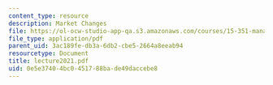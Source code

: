 ```yaml
---
content_type: resource
description: Market Changes
file: https://ol-ocw-studio-app-qa.s3.amazonaws.com/courses/15-351-managing-the-innovation-process-fall-2002/0e5e37404bc0451788bade49daccebe8_lecture2021.pdf
file_type: application/pdf
parent_uid: 3ac189fe-db3a-6db2-cbe5-2664a8eeab94
resourcetype: Document
title: lecture2021.pdf
uid: 0e5e3740-4bc0-4517-88ba-de49daccebe8
---
```

